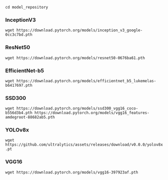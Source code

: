 `cd model_repository`

### InceptionV3

`wget https://download.pytorch.org/models/inception_v3_google-0cc3c7bd.pth `

### ResNet50

`wget https://download.pytorch.org/models/resnet50-0676ba61.pth`

### EfficientNet-b5

`wget https://download.pytorch.org/models/efficientnet_b5_lukemelas-b6417697.pth`

### SSD300

`wget https://download.pytorch.org/models/ssd300_vgg16_coco-b556d3b4.pth https://download.pytorch.org/models/vgg16_features-amdegroot-88682ab5.pth`

### YOLOv8x

`wget https://github.com/ultralytics/assets/releases/download/v0.0.0/yolov8x.pt`

### VGG16

`wget https://download.pytorch.org/models/vgg16-397923af.pth`